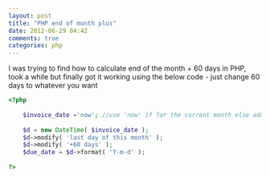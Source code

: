 ```yaml
---
layout: post
title: "PHP end of month plus"
date: 2012-06-29 04:42
comments: true
categories: php
---
```


I was trying to find how to calculate end of the month + 60 days in PHP,
took a while but finally got it working using the below code - just change 60 days to whatever you want

``` php end_of_month_plus_60_days.php 
<?php
 
    $invoice_date ='now'; //use 'now' if for the current month else add your data here
 
    $d = new DateTime( $invoice_date );
    $d->modify( 'last day of this month' );
    $d->modify( '+60 days' );
    $due_date = $d->format( 'Y-m-d' );
 
?>
```
